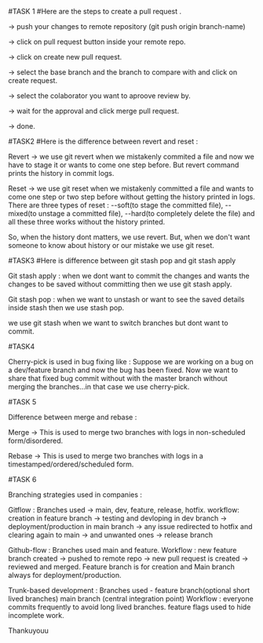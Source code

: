 #TASK 1 #Here are the steps to create a pull request .

-> push your changes to remote repository (git push origin branch-name)

-> click on pull request button inside your remote repo.

-> click on create new pull request.

-> select the base branch and the branch to compare with and click on create request.

-> select the colaborator you want to aproove review by.

-> wait for the approval and click merge pull request.

-> done.

#TASK2 #Here is the difference between revert and reset :

Revert -> we use git revert when we mistakenly commited a file and now we have to stage it or wants to come one step before. But revert command prints the history in commit logs.

Reset -> we use git reset when we mistakenly committed a file and wants to come one step or two step before without getting the history printed in logs. There are three types of reset : --soft(to stage the committed file), --mixed(to unstage a committed file), --hard(to completely delete the file) and all these three works without the history printed.

So, when the history dont matters, we use revert. But, when we don't want someone to know about history or our mistake we use git reset.

#TASK3 #Here is difference between git stash pop and git stash apply

Git stash apply : when we dont want to commit the changes and wants the changes to be saved without committing then we use git stash apply.

Git stash pop : when we want to unstash or want to see the saved details inside stash then we use stash pop.

we use git stash when we want to switch branches but dont want to commit.

#TASK4

Cherry-pick is used in bug fixing like : Suppose we are working on a bug on a dev/feature branch and now the bug has been fixed. Now we want to share that fixed bug commit without with the master branch without merging the branches...in that case we use cherry-pick.

#TASK 5

Difference between merge and rebase :

Merge -> This is used to merge two branches with logs in non-scheduled form/disordered.

Rebase -> This is used to merge two branches with logs in a timestamped/ordered/scheduled form.

#TASK 6

Branching strategies used in companies :

Gitflow : Branches used -> main, dev, feature, release, hotfix. workflow: creation in feature branch -> testing and devloping in dev branch -> deployment/production in main branch -> any issue redirected to hotfix and clearing again to main -> and unwanted ones -> release branch

Github-flow : Branches used main and feature. Workflow : new feature branch created -> pushed to remote repo -> new pull request is created -> reviewed and merged. Feature branch is for creation and Main branch always for deployment/production.

Trunk-based development : Branches used - feature branch(optional short lived branches) main branch (central integration point) Workflow : everyone commits frequently to avoid long lived branches. feature flags used to hide incomplete work.

Thankuyouu
